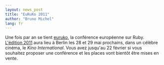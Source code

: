 ```yaml
---
layout: news_post
title: "EuRuKo 2011"
author: "Bruno Michel"
lang: fr
---
```


Une fois par an se tient [euruko][1], la conférence européenne sur Ruby.
[L\'édition 2011][2] aura lieu à Berlin les 28 et 29 mai prochains, dans
un célèbre cinéma, le *Kino International*. Vous avez jusqu\'au 22
février si vous souhaitez proposer une conférence et les places vont
bientôt être mises en vente.



[1]: http://euruko.org/ 
[2]: http://euruko2011.org/ 
